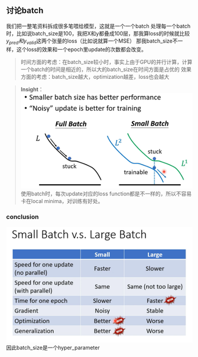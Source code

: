 ## 讨论batch

我们把一整笔资料拆成很多笔喂给模型，这就是一个一个batch
处理每一个batch时，比如说batch_size是100，我把X和y都叠成100层，那我算loss的时候就比较$y_{pred}和y_{valid}$这两个张量的loss（比如说就算一个MSE）
那我batch_size不一样，这个loss的效果和一个epoch里update的次数都会改变。

> 时间方面的考虑：在batch_size较小时，事实上由于GPU的并行计算，计算一个batch的时间是相近的，所以大的batch_size在时间方面是占优的
> 效果方面的考虑：batch_size越大，optimization越差，loss也会越大

>**Insight**：![alt text](..\notes\pictures\batch_1.png) 
>使用batch时，每次update对应的loss function都是不一样的，所以不容易卡在local minima，对训练有好处。

### conclusion

![alt text](..\notes\pictures\batch_2.png)
因此batch_size是一个hyper_parameter